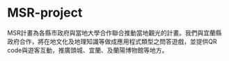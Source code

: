 # MSR-project

MSR計畫為各縣市政府與當地大學合作聯合推動當地觀光的計畫。我們與宜蘭縣政府合作，將在地文化及地理知識等做成應用程式類型之問答遊戲，並提供QR code與遊客互動，推廣頭城、宜蘭、及蘭陽博物館等地方。
